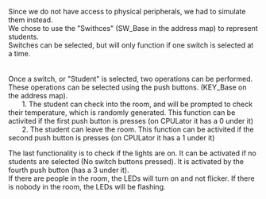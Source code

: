 Since we do not have access to physical peripherals, we had to simulate them instead.
<br/>
We chose to use the "Swithces" (SW_Base in the address map) to represent students.  <br/>
Switches can be selected, but will only function if one switch is selected at a time.
<br/><br/><br/>
Once a switch, or "Student" is selected, two operations can be performed.  These operations can be selected using the push buttons. (KEY_Base on the address map).<br/>
  &nbsp;&nbsp;&nbsp;&nbsp;&nbsp;&nbsp;  1. The student can check into the room, and will be prompted to check their temperature, which is randomly generated.  This function can be activited if the first push button is presses (on CPULator it has a 0 under it)<br/>
   &nbsp;&nbsp;&nbsp;&nbsp;&nbsp;&nbsp; 2. The student can leave the room.  This function can be activited if the second push button is presses (on CPULator it has a 1 under it)<br/>

The last functionality is to check if the lights are on.  It can be activated if no students are selected (No switch buttons pressed).  It is activated by the fourth push button (has a 3 under it).  <br/>
If there are people in the room, the LEDs will turn on and not flicker.  If there is nobody in the room, the LEDs will be flashing.<br/>